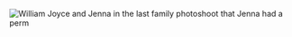 ![William Joyce and Jenna in the last family photoshoot that Jenna had a perm](https://github.com/jenwash/just-images/blob/main/DSC_5184%208x10.jpg)
